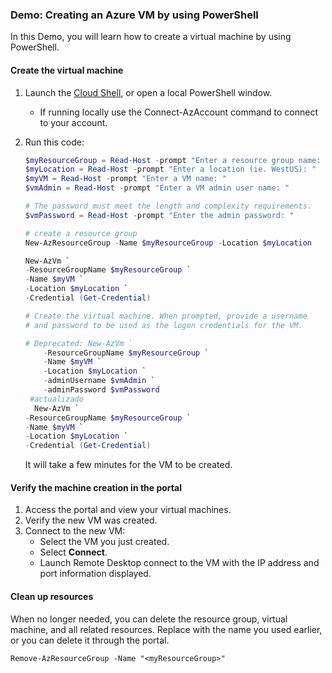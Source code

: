 ### Demo: Creating an Azure VM by using PowerShell

In this Demo, you will learn how to create a virtual machine by using PowerShell.

#### Create the virtual machine

1. Launch the [Cloud Shell](https://shell.azure.com/), or open a local PowerShell window.

   - If running locally use the Connect-AzAccount command to connect to your account.

2. Run this code:

   ```powershell
   $myResourceGroup = Read-Host -prompt "Enter a resource group name: "
   $myLocation = Read-Host -prompt "Enter a location (ie. WestUS): "
   $myVM = Read-Host -prompt "Enter a VM name: "
   $vmAdmin = Read-Host -prompt "Enter a VM admin user name: "
   
   # The password must meet the length and complexity requirements.
   $vmPassword = Read-Host -prompt "Enter the admin password: "
   
   # create a resource group
   New-AzResourceGroup -Name $myResourceGroup -Location $myLocation
   
   New-AzVm `
   -ResourceGroupName $myResourceGroup `
   -Name $myVM `
   -Location $myLocation `
   -Credential (Get-Credential)
   
   # Create the virtual machine. When prompted, provide a username
   # and password to be used as the logon credentials for the VM.
   
   # Deprecated: New-AzVm `
       -ResourceGroupName $myResourceGroup `
       -Name $myVM `
       -Location $myLocation `
       -adminUsername $vmAdmin `
       -adminPassword $vmPassword
    #actualizado   
     New-AzVm `
   -ResourceGroupName $myResourceGroup `
   -Name $myVM `
   -Location $myLocation `
   -Credential (Get-Credential) 
   ```
   
   It will take a few minutes for the VM to be created.

#### Verify the machine creation in the portal

1. Access the portal and view your virtual machines.
2. Verify the new VM was created.
3. Connect to the new VM:
   - Select the VM you just created.
   - Select **Connect**.
   - Launch Remote Desktop connect to the VM with the IP address and port information displayed.

#### Clean up resources

When no longer needed, you can delete the resource group, virtual machine, and all related resources. Replace <myResourceGroup> with the name you used earlier, or you can delete it through the portal.

```
Remove-AzResourceGroup -Name "<myResourceGroup>"
```